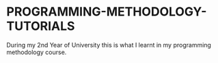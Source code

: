 # PROGRAMMING-METHODOLOGY-TUTORIALS
During my 2nd Year of University this is what I learnt in my programming methodology course.

